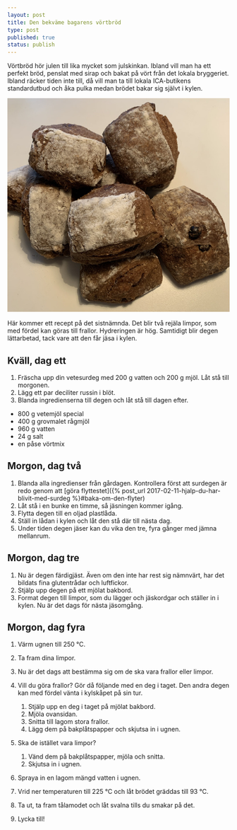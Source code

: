 ```yaml
---
layout: post
title: Den bekväme bagarens vörtbröd
type: post
published: true
status: publish
---
```


Vörtbröd hör julen till lika mycket som julskinkan. Ibland vill man ha ett perfekt bröd, penslat med sirap och bakat på vört från det lokala bryggeriet. Ibland räcker tiden inte till, då vill man ta till lokala ICA-butikens standardutbud och åka pulka medan brödet bakar sig självt i kylen.

![Vörtfrallor](/assets/vortfrallor.jpeg)

Här kommer ett recept på det sistnämnda. Det blir två rejäla limpor, som med fördel kan göras till frallor. Hydreringen är hög. Samtidigt blir degen lättarbetad, tack vare att den får jäsa i kylen.

## Kväll, dag ett

1. Fräscha upp din vetesurdeg med 200 g vatten och 200 g mjöl. Låt stå till morgonen.
2. Lägg ett par deciliter russin i blöt.
3. Blanda ingredienserna till degen och låt stå till dagen efter.

- 800 g vetemjöl special
- 400 g grovmalet rågmjöl
- 960 g vatten
- 24 g salt
- en påse vörtmix

## Morgon, dag två

1. Blanda alla ingredienser från gårdagen. Kontrollera först att surdegen är redo genom att [göra flyttestet]({% post_url 2017-02-11-hjalp-du-har-blivit-med-surdeg %}#baka-om-den-flyter)
2. Låt stå i en bunke en timme, så jäsningen kommer igång.
3. Flytta degen till en oljad plastlåda.
4. Ställ in lådan i kylen och låt den stå där till nästa dag.
5. Under tiden degen jäser kan du vika den tre, fyra gånger med jämna mellanrum.

## Morgon, dag tre

1. Nu är degen färdigjäst. Även om den inte har rest sig nämnvärt, har det bildats fina glutentrådar och luftfickor.
2. Stjälp upp degen på ett mjölat bakbord.
3. Format degen till limpor, som du lägger och jäskordgar och ställer in i kylen. Nu är det dags för nästa jäsomgång.

## Morgon, dag fyra

1. Värm ugnen till 250 °C.
2. Ta fram dina limpor.
3. Nu är det dags att bestämma sig om de ska vara frallor eller limpor.
4. Vill du göra frallor? Gör då följande med en deg i taget. Den andra degen kan med fördel vänta i kylskåpet på sin tur.

   1. Stjälp upp en deg i taget på mjölat bakbord.
   2. Mjöla ovansidan.
   3. Snitta till lagom stora frallor.
   4. Lägg dem på bakplåtspapper och skjutsa in i ugnen.

5. Ska de istället vara limpor?

   1. Vänd dem på bakplåtspapper, mjöla och snitta.
   2. Skjutsa in i ugnen.

6. Spraya in en lagom mängd vatten i ugnen.
7. Vrid ner temperaturen till 225 °C och låt brödet gräddas till 93 °C.
8. Ta ut, ta fram tålamodet och låt svalna tills du smakar på det.
9. Lycka till!
